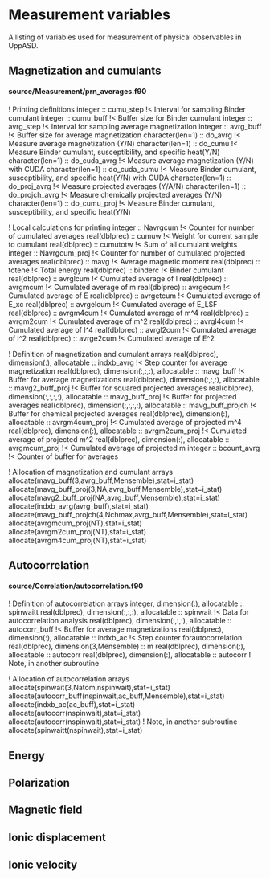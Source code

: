 # Measurement variables
A listing of variables used for measurement of physical observables in UppASD.

## Magnetization and cumulants
#### source/Measurement/prn_averages.f90

   ! Printing definitions
   integer :: cumu_step !< Interval for sampling Binder cumulant
   integer :: cumu_buff !< Buffer size for Binder cumulant
   integer :: avrg_step !< Interval for sampling average magnetization
   integer :: avrg_buff !< Buffer size for average magnetization
   character(len=1) :: do_avrg                  !< Measure average magnetization (Y/N)
   character(len=1) :: do_cumu                  !< Measure Binder cumulant, susceptibility, and specific heat(Y/N)
   character(len=1) :: do_cuda_avrg             !< Measure average magnetization (Y/N) with CUDA
   character(len=1) :: do_cuda_cumu             !< Measure Binder cumulant, susceptibility, and specific heat(Y/N) with CUDA
   character(len=1) :: do_proj_avrg             !< Measure projected averages (Y/A/N)
   character(len=1) :: do_projch_avrg           !< Measure chemically projected averages (Y/N)
   character(len=1) :: do_cumu_proj             !< Measure Binder cumulant, susceptibility, and specific heat(Y/N)

   ! Local calculations for printing
   integer :: Navrgcum        !< Counter for number of cumulated averages
   real(dblprec) :: cumuw     !< Weight for current sample to cumulant
   real(dblprec) :: cumutotw  !< Sum of all cumulant weights
   integer :: Navrgcum_proj   !< Counter for number of cumulated projected averages
   real(dblprec) :: mavg      !< Average magnetic moment
   real(dblprec) :: totene    !< Total energy
   real(dblprec) :: binderc   !< Binder cumulant
   real(dblprec) :: avrglcum  !< Cumulated average of l
   real(dblprec) :: avrgmcum  !< Cumulated average of m
   real(dblprec) :: avrgecum  !< Cumulated average of E
   real(dblprec) :: avrgetcum !< Cumulated average of E_xc
   real(dblprec) :: avrgelcum !< Cumulated average of E_LSF
   real(dblprec) :: avrgm4cum !< Cumulated average of m^4
   real(dblprec) :: avrgm2cum !< Cumulated average of m^2
   real(dblprec) :: avrgl4cum !< Cumulated average of l^4
   real(dblprec) :: avrgl2cum !< Cumulated average of l^2
   real(dblprec) :: avrge2cum !< Cumulated average of E^2

   ! Definition of magnetization and cumulant arrays
   real(dblprec), dimension(:), allocatable       :: indxb_avrg       !< Step counter for average magnetization
   real(dblprec), dimension(:,:,:), allocatable   :: mavg_buff        !< Buffer for average magnetizations
   real(dblprec), dimension(:,:,:), allocatable   :: mavg2_buff_proj  !< Buffer for squared projected averages
   real(dblprec), dimension(:,:,:,:), allocatable :: mavg_buff_proj   !< Buffer for projected averages
   real(dblprec), dimension(:,:,:,:), allocatable :: mavg_buff_projch !< Buffer for chemical projected averages
   real(dblprec), dimension(:), allocatable :: avrgm4cum_proj !< Cumulated average of projected m^4
   real(dblprec), dimension(:), allocatable :: avrgm2cum_proj !< Cumulated average of projected m^2
   real(dblprec), dimension(:), allocatable :: avrgmcum_proj  !< Cumulated average of projected m
   integer :: bcount_avrg    !< Counter of buffer for averages

   ! Allocation of magnetization and cumulant arrays
   allocate(mavg_buff(3,avrg_buff,Mensemble),stat=i_stat)
   allocate(mavg_buff_proj(3,NA,avrg_buff,Mensemble),stat=i_stat)
   allocate(mavg2_buff_proj(NA,avrg_buff,Mensemble),stat=i_stat)
   allocate(indxb_avrg(avrg_buff),stat=i_stat)
   allocate(mavg_buff_projch(4,Nchmax,avrg_buff,Mensemble),stat=i_stat)
   allocate(avrgmcum_proj(NT),stat=i_stat)
   allocate(avrgm2cum_proj(NT),stat=i_stat)
   allocate(avrgm4cum_proj(NT),stat=i_stat)



## Autocorrelation
#### source/Correlation/autocorrelation.f90


   ! Definition of autocorrelation arrays
   integer, dimension(:), allocatable :: spinwaitt
   real(dblprec), dimension(:,:,:), allocatable :: spinwait !< Data for autocorrelation analysis
   real(dblprec), dimension(:,:,:), allocatable   :: autocorr_buff        !< Buffer for average magnetizations
   real(dblprec), dimension(:), allocatable       :: indxb_ac       !< Step counter forautocorrelation
   real(dblprec), dimension(3,Mensemble) ::  m
   real(dblprec), dimension(:), allocatable :: autocorr
   real(dblprec), dimension(:), allocatable :: autocorr ! Note, in another subroutine

   ! Allocation of autocorrelation arrays
   allocate(spinwait(3,Natom,nspinwait),stat=i_stat)
   allocate(autocorr_buff(nspinwait,ac_buff,Mensemble),stat=i_stat)
   allocate(indxb_ac(ac_buff),stat=i_stat)
   allocate(autocorr(nspinwait),stat=i_stat)
   allocate(autocorr(nspinwait),stat=i_stat) ! Note, in another subroutine
   allocate(spinwaitt(nspinwait),stat=i_stat)



## Energy

## Polarization

## Magnetic field

## Ionic displacement

## Ionic velocity
